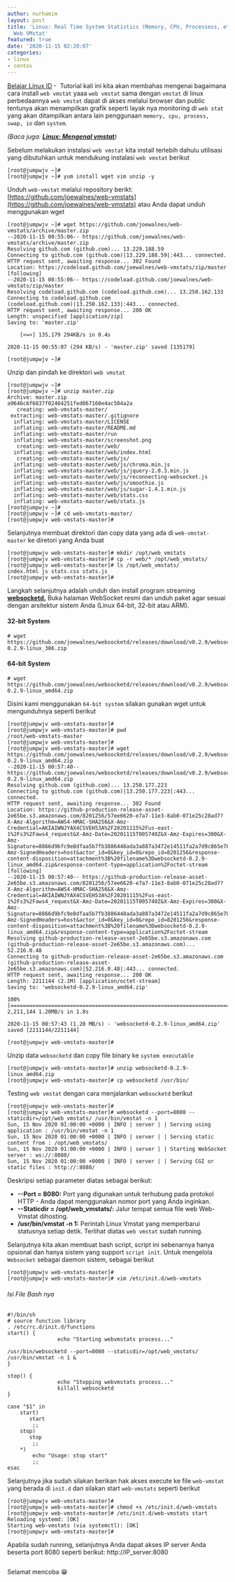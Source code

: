 ```yaml
---
author: nurhamim
layout: post
title: 'Linux: Real Time System Statistics (Memory, CPU, Processess, etc) Menggunakan
  Web VMstat'
featured: true
date: '2020-11-15 02:20:07'
categories:
- linux
- centos
---
```


[Belajar Linux ID](/) - &nbsp;Tutorial kali ini kita akan membahas mengenai bagaimana cara install `web vmstat` yaaa `web vmstat` sama dengan `vmstat` di linux perbedaannya `web vmstat` dapat di akses melalui browser dan public tentunya akan menampilkan grafik seperti layak nya monitoring di `web stat` yang akan ditampilkan antara lain penggunaan `memory, cpu, process, swap, io` dan `system`.

_(Baca juga: **[Linux: Mengenal vmstat](/linux-mengenal-vmstat/)**)_

<!--kg-card-begin: html--><script async src="https://pagead2.googlesyndication.com/pagead/js/adsbygoogle.js"></script><ins class="adsbygoogle" style="display:block; text-align:center;" data-ad-layout="in-article" data-ad-format="fluid" data-ad-client="ca-pub-1515372853161377" data-ad-slot="4684565489"></ins><script>
     (adsbygoogle = window.adsbygoogle || []).push({});
</script><!--kg-card-end: html-->

Sebelum melakukan instalasi `web vmstat` kita install terlebih dahulu utilisasi yang dibutuhkan untuk mendukung instalasi `web vmstat` berikut

<!--kg-card-begin: markdown-->

    [root@jumpwjv ~]#
    [root@jumpwjv ~]# yum install wget vim unzip -y

<!--kg-card-end: markdown-->

Unduh `web-vmstat` melalui repository berikt: [https://github.com/joewalnes/web-vmstats](https://github.com/joewalnes/web-vmstats) atau Anda dapat unduh menggunakan wget

<!--kg-card-begin: markdown-->

    [root@jumpwjv ~]# wget https://github.com/joewalnes/web-vmstats/archive/master.zip
    --2020-11-15 00:55:06-- https://github.com/joewalnes/web-vmstats/archive/master.zip
    Resolving github.com (github.com)... 13.229.188.59
    Connecting to github.com (github.com)|13.229.188.59|:443... connected.
    HTTP request sent, awaiting response... 302 Found
    Location: https://codeload.github.com/joewalnes/web-vmstats/zip/master [following]
    --2020-11-15 00:55:06-- https://codeload.github.com/joewalnes/web-vmstats/zip/master
    Resolving codeload.github.com (codeload.github.com)... 13.250.162.133
    Connecting to codeload.github.com (codeload.github.com)|13.250.162.133|:443... connected.
    HTTP request sent, awaiting response... 200 OK
    Length: unspecified [application/zip]
    Saving to: 'master.zip'
    
        [<=>] 135,179 294KB/s in 0.4s
    
    2020-11-15 00:55:07 (294 KB/s) - 'master.zip' saved [135179]
    
    [root@jumpwjv ~]#

<!--kg-card-end: markdown-->

Unzip dan pindah ke direktori `web vmstat`

<!--kg-card-begin: markdown-->

    [root@jumpwjv ~]#
    [root@jumpwjv ~]# unzip master.zip
    Archive: master.zip
    a9646c6f6837f02404251fed067160e4ac504a2a
       creating: web-vmstats-master/
     extracting: web-vmstats-master/.gitignore
      inflating: web-vmstats-master/LICENSE
      inflating: web-vmstats-master/README.md
      inflating: web-vmstats-master/run
      inflating: web-vmstats-master/screenshot.png
       creating: web-vmstats-master/web/
      inflating: web-vmstats-master/web/index.html
       creating: web-vmstats-master/web/js/
      inflating: web-vmstats-master/web/js/chroma.min.js
      inflating: web-vmstats-master/web/js/jquery-2.0.3.min.js
      inflating: web-vmstats-master/web/js/reconnecting-websocket.js
      inflating: web-vmstats-master/web/js/smoothie.js
      inflating: web-vmstats-master/web/js/sugar-1.4.1.min.js
      inflating: web-vmstats-master/web/stats.css
      inflating: web-vmstats-master/web/stats.js
    [root@jumpwjv ~]#
    [root@jumpwjv ~]# cd web-vmstats-master/
    [root@jumpwjv web-vmstats-master]#

<!--kg-card-end: markdown-->

Selanjutnya membuat direktori dan copy data yang ada di `web-vmstat-master` ke diretori yang Anda buat

<!--kg-card-begin: markdown-->

    [root@jumpwjv web-vmstats-master]# mkdir /opt/web_vmstats
    [root@jumpwjv web-vmstats-master]# cp -r web/* /opt/web_vmstats/
    [root@jumpwjv web-vmstats-master]# ls /opt/web_vmstats/
    index.html js stats.css stats.js
    [root@jumpwjv web-vmstats-master]#

<!--kg-card-end: markdown-->

Langkah selanjutnya adalah unduh dan install program streaming **[websocketd.](https://github.com/joewalnes/websocketd/wiki/Download-and-install)** Buka halaman WebSocket resmi dan unduh paket agar sesuai dengan arsitektur sistem Anda (Linux 64-bit, 32-bit atau ARM).

<!--kg-card-begin: markdown-->
#### 32-bit System

    # wget https://github.com/joewalnes/websocketd/releases/download/v0.2.9/websocketd-0.2.9-linux_386.zip

#### 64-bit System

    # wget https://github.com/joewalnes/websocketd/releases/download/v0.2.9/websocketd-0.2.9-linux_amd64.zip

<!--kg-card-end: markdown-->

Disini kami menggunakan `64-bit system` silakan gunakan wget untuk mengunduhnya seperti berikut

<!--kg-card-begin: markdown-->

    [root@jumpwjv web-vmstats-master]#
    [root@jumpwjv web-vmstats-master]# pwd
    /root/web-vmstats-master
    [root@jumpwjv web-vmstats-master]#
    [root@jumpwjv web-vmstats-master]# wget https://github.com/joewalnes/websocketd/releases/download/v0.2.9/websocketd-0.2.9-linux_amd64.zip
    --2020-11-15 00:57:40-- https://github.com/joewalnes/websocketd/releases/download/v0.2.9/websocketd-0.2.9-linux_amd64.zip
    Resolving github.com (github.com)... 13.250.177.223
    Connecting to github.com (github.com)|13.250.177.223|:443... connected.
    HTTP request sent, awaiting response... 302 Found
    Location: https://github-production-release-asset-2e65be.s3.amazonaws.com/8201256/57ee6620-e7a7-11e3-8ab0-071e25c28ad7?X-Amz-Algorithm=AWS4-HMAC-SHA256&X-Amz-Credential=AKIAIWNJYAX4CSVEH53A%2F20201115%2Fus-east-1%2Fs3%2Faws4_request&X-Amz-Date=20201115T005740Z&X-Amz-Expires=300&X-Amz-Signature=8866d9bfc9e8dfaa5b7fb3886448ada3a887a3472e14511fa2a7d9c865e78500&X-Amz-SignedHeaders=host&actor_id=0&key_id=0&repo_id=8201256&response-content-disposition=attachment%3B%20filename%3Dwebsocketd-0.2.9-linux_amd64.zip&response-content-type=application%2Foctet-stream [following]
    --2020-11-15 00:57:40-- https://github-production-release-asset-2e65be.s3.amazonaws.com/8201256/57ee6620-e7a7-11e3-8ab0-071e25c28ad7?X-Amz-Algorithm=AWS4-HMAC-SHA256&X-Amz-Credential=AKIAIWNJYAX4CSVEH53A%2F20201115%2Fus-east-1%2Fs3%2Faws4_request&X-Amz-Date=20201115T005740Z&X-Amz-Expires=300&X-Amz-Signature=8866d9bfc9e8dfaa5b7fb3886448ada3a887a3472e14511fa2a7d9c865e78500&X-Amz-SignedHeaders=host&actor_id=0&key_id=0&repo_id=8201256&response-content-disposition=attachment%3B%20filename%3Dwebsocketd-0.2.9-linux_amd64.zip&response-content-type=application%2Foctet-stream
    Resolving github-production-release-asset-2e65be.s3.amazonaws.com (github-production-release-asset-2e65be.s3.amazonaws.com)... 52.216.0.48
    Connecting to github-production-release-asset-2e65be.s3.amazonaws.com (github-production-release-asset-2e65be.s3.amazonaws.com)|52.216.0.48|:443... connected.
    HTTP request sent, awaiting response... 200 OK
    Length: 2211144 (2.1M) [application/octet-stream]
    Saving to: 'websocketd-0.2.9-linux_amd64.zip'
    
    100%[=======================================================================>] 2,211,144 1.20MB/s in 1.8s
    
    2020-11-15 00:57:43 (1.20 MB/s) - 'websocketd-0.2.9-linux_amd64.zip' saved [2211144/2211144]
    
    [root@jumpwjv web-vmstats-master]#

<!--kg-card-end: markdown-->

Unzip data `websocketd` dan copy file binary ke `system executable`

<!--kg-card-begin: markdown-->

    [root@jumpwjv web-vmstats-master]# unzip websocketd-0.2.9-linux_amd64.zip
    [root@jumpwjv web-vmstats-master]# cp websocketd /usr/bin/

<!--kg-card-end: markdown-->

Testing `web vmstat` dengan cara menjalankan `websocketd` berikut

<!--kg-card-begin: markdown-->

    [root@jumpwjv web-vmstats-master]#
    [root@jumpwjv web-vmstats-master]# websocketd --port=8080 --staticdir=/opt/web_vmstats/ /usr/bin/vmstat -n 1
    Sun, 15 Nov 2020 01:00:00 +0000 | INFO | server | | Serving using application : /usr/bin/vmstat -n 1
    Sun, 15 Nov 2020 01:00:00 +0000 | INFO | server | | Serving static content from : /opt/web_vmstats/
    Sun, 15 Nov 2020 01:00:00 +0000 | INFO | server | | Starting WebSocket server : ws://:8080/
    Sun, 15 Nov 2020 01:00:00 +0000 | INFO | server | | Serving CGI or static files : http://:8080/

<!--kg-card-end: markdown--><!--kg-card-begin: html--><script async src="https://pagead2.googlesyndication.com/pagead/js/adsbygoogle.js"></script><ins class="adsbygoogle" style="display:block; text-align:center;" data-ad-layout="in-article" data-ad-format="fluid" data-ad-client="ca-pub-1515372853161377" data-ad-slot="4684565489"></ins><script>
     (adsbygoogle = window.adsbygoogle || []).push({});
</script><!--kg-card-end: html-->

Deskripsi setiap parameter diatas sebagai berikut:

- **--Port = 8080:** Port yang digunakan untuk terhubung pada protokol HTTP - Anda dapat menggunakan nomor port yang Anda inginkan.
- **--Staticdir = /opt/web\_vmstats/:** Jalur tempat semua file web Web-Vmstat dihosting.
- **/usr/bin/vmstat -n 1:** Perintah Linux Vmstat yang memperbarui statusnya setiap detik. Terlihat diatas `web vmstat` sudah running.

Selanjutnya kita akan membuat bash script, script ini sebenarnya hanya opsional dan hanya sistem yang support `script init`. Untuk mengelola `Websocket` sebagai daemon sistem, sebagai berikut

<!--kg-card-begin: markdown-->

    [root@jumpwjv web-vmstats-master]#
    [root@jumpwjv web-vmstats-master]# vim /etc/init.d/web-vmstats

###### Isi File Bash nya

    #!/bin/sh
    # source function library
    . /etc/rc.d/init.d/functions
    start() {
                    echo "Starting webvmstats process..."
    
    /usr/bin/websocketd --port=8080 --staticdir=/opt/web_vmstats/ /usr/bin/vmstat -n 1 &
    }
    
    stop() {
                    echo "Stopping webvmstats process..."
                    killall websocketd
    }
    
    case "$1" in
        start)
           start
            ;;
        stop)
           stop
            ;;
        *)
            echo "Usage: stop start"
            ;;
    esac

<!--kg-card-end: markdown-->

Selanjutnya jika sudah silakan berikan hak akses execute ke file `web-vmstat` yang berada di `init.d` dan silakan start `web-vmstats` seperti berikut

<!--kg-card-begin: markdown-->

    [root@jumpwjv web-vmstats-master]#
    [root@jumpwjv web-vmstats-master]# chmod +x /etc/init.d/web-vmstats
    [root@jumpwjv web-vmstats-master]# /etc/init.d/web-vmstats start
    Reloading systemd: [OK]
    Starting web-vmstats (via systemctl): [OK]
    [root@jumpwjv web-vmstats-master]#

<!--kg-card-end: markdown-->

Apabila sudah running, selanjutnya Anda dapat akses IP server Anda beserta port 8080 seperti berikut: http://IP\_server:8080

<figure class="kg-card kg-image-card kg-width-wide"><img src="/content/images/2020/11/web-vmstats.png" class="kg-image" alt srcset="/content/images/size/w600/2020/11/web-vmstats.png 600w, /content/images/2020/11/web-vmstats.png 869w"></figure>

Selamat mencoba 😁

<!--kg-card-begin: html--><script async src="https://pagead2.googlesyndication.com/pagead/js/adsbygoogle.js"></script><ins class="adsbygoogle" style="display:block; text-align:center;" data-ad-layout="in-article" data-ad-format="fluid" data-ad-client="ca-pub-1515372853161377" data-ad-slot="4684565489"></ins><script>
     (adsbygoogle = window.adsbygoogle || []).push({});
</script><!--kg-card-end: html-->